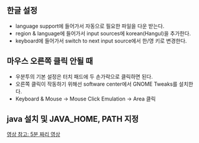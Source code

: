 ## 한글 설정 
- language support에 들어가서 자동으로 필요한 파일을 다운 받는다. 
- region & language에 들어가서 input sources에 korean(Hangul)을 추가한다. 
- keyboard에 들어가서 switch to next input source에서 한/영 키로 변경한다.

## 마우스 오른쪽 클릭 안될 때 
- 우분투의 기본 설정은 터치 패드에 두 손가락으로 클릭하면 된다. 
- 오른쪽 클릭이 작동하기 위해선 software center에서 GNOME Tweaks를 설치한다. 
- Keyboard & Mouse -> Mouse Click Emulation -> Area 클릭

## java 설치 및 JAVA_HOME, PATH 지정
[영상 참고: 5분 짜리 영상](https://www.theserverside.com/video/5-steps-for-an-easy-JDK-13-install-on-Ubuntu) 
